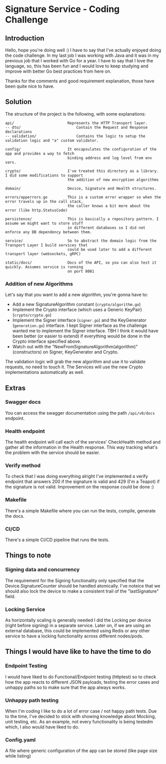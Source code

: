 # Signature Service - Coding Challenge

## Introduction

Hello, hope you're doing well :) I have to say that I've actually enjoyed doing the code challenge. In my last job I was working with Java and it was in my previous job that I worked with Go for a year. I have to say that I love the language, so, this has been fun and I would love to keep studying and improve with better Go best practices from here on.

Thanks for the comments and good requirement explanation, those have been quite nice to have.

## Solution

The structure of the project is the following, with some explanations:

```
api/                        Represents the HTTP Transport layer.
-- dto/                         Contain the Request and Response declarations
-- validation/                  Contains the logic to setup the validation logic and "a" custom validator.

config/                     It encapsulates the configuration of the app and provides a way to fetch
                            binding address and log level from env vars.

crypto/                     I've treated this directory as a library. I did some modifications to support
                            the addition of new encryption algorithms

domain/                     Device, Signature and Health structures.

errors/apperrors.go         This is a custom error wrapper so when the error travels up in the call stack,
                            the caller knows a bit more about the error (like http.StatusCode)

persistence/                This is basically a repository pattern. I assume we might want to store stuff
                            in different databases so I did not enforce any DB dependency between them.

service/                    So to abstract the domain logic from the Transport Layer I build services that
                            could be used later to add a different transport layer (websockets, gRPC)

static/docs/                Docs of the API, so you can also test it quickly. Assumes service is running
                            on port 8081
```

### Addition of new Algorithms

Let's say that you want to add a new algorithm, you're gonna have to:

- Add a new SignatureAlgorithm constant (`crypto/algorithm.go`)
- Implement the Crypto interface (which uses a Generic KeyPair) (`crypto/crypto.go`)
- Implement the Signer interface (`signer.go`) and the KeyGenerator (`generation.go`) interface. I kept Signer interface as the challenge wanted me to implement the Signer interface. TBH I think it would have been better (or easier to extend) if everything would be done in the Crypto interface specified above.
- Watch out with the "NewFromSignatureAlgorithm(algorithm)" (constructors) on Signer, KeyGenerator and Crypto.

The validation logic will grab the new algorithm and use it to validate requests, no need to touch it. The Services will use the new Crypto implementations automatically as well.

## Extras

### Swagger docs

You can access the swagger documentation using the path `/api/v0/docs` endpoint.

### Health endpoint

The health endpoint will call each of the services' CheckHealth method and gather all the information in the Health response. This way tracking what's the problem with the service 
should be easier.

### Verify method

To check that I was doing everything alright I've implemented a verify endpoint that answers 200 if the signature is valid and 429 (I'm a Teapot) if the signature is not valid.
Improvement on the response could be done :) 

### Makefile

There's a simple Makefile where you can run the tests, compile, generate the docs.

### CI/CD

There's a simple CI/CD pipeline that runs the tests.

## Things to note

### Signing data and concurrency

The requirement for the Signing functionality only specified that the Device.SignatureCounter should be handled atomically. I've noteice that we should also lock the device to make a consistent trail of the "lastSignature" field.

### Locking Service

As horizontally scaling is generally needed I did the Locking per device (right before signing) in a separate service. Later on, if we are using an external database, this could be implemented
using Redis or any other service to have a locking functionality across different nodes/pods.

## Things I would have like to have the time to do

### Endpoint Testing

I would have liked to do Functional/Endpoint testing (httptest) so to check how the app reacts to different JSON payloads, testing the error cases and unhappy paths so to make sure that the app always works. 

### Unhappy path testing

When I'm coding I like to do a lot of error case / not happy path tests. Due to the time, I've decided to stick with showing knowledge about Mocking, unit testing, etc. As an example, not every functionality is being testedm which, I also would have liked to do.

### Config.yaml

A file where generic configuration of the app can be stored (like page size while listing)